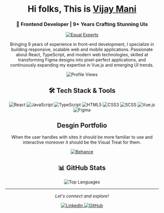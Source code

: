 <h1 align="center">Hi folks, This is <a href="https://github.com/yajivm">Vijay <b>Mani</b></a></h1>

<h3 align="center">🚀 Frontend Developer | 9+ Years Crafting Stunning UIs</h3>

<p align="center">
  <a href="https://www.equalexperts.com" target="_blank"><img src="https://img.shields.io/badge/Senior%20Software%20Engineer-Equal%20Experts-1895D4?style=for-the-badge" alt="Equal Experts" /></a>
</p>

<p align="center">Bringing 9 years of experience in front-end development, I specialize in building responsive, scalable web and mobile applications. Passionate about React, TypeScript, and modern web technologies, skilled at transforming Figma designs into pixel-perfect applications, and continuously expanding my expertise in Vue.js and emerging UI trends. </p>

<div align="center">
  <img src="https://komarev.com/ghpvc/?username=yajivms&color=green&style=for-the-badge" alt="Profile Views" />
</div>

<h2 align="center">🛠️ Tech Stack & Tools  </h2>

<div align="center">
  <!-- Core Tech -->
  <img src="https://img.shields.io/badge/React-20232A?style=for-the-badge&logo=react&logoColor=61DAFB" alt="React" />
  <img src="https://img.shields.io/badge/JavaScript-F7DF1E?style=for-the-badge&logo=javascript&logoColor=black" alt="JavaScript" />
  <img src="https://img.shields.io/badge/TypeScript-007ACC?style=for-the-badge&logo=typescript&logoColor=white" alt="TypeScript" />

  <!-- Web Basics -->
  <img src="https://img.shields.io/badge/HTML5-E34F26?style=for-the-badge&logo=html5&logoColor=white" alt="HTML5" />
  <img src="https://img.shields.io/badge/CSS3-663399?style=for-the-badge&logo=css&logoColor=white" alt="CSS3" />
  <img src="https://img.shields.io/badge/SCSS-CC6699?style=for-the-badge&logo=sass&logoColor=white" alt="SCSS" />

  <!-- Frameworks & Design -->
  <img src="https://img.shields.io/badge/Vue.js-35495E?style=for-the-badge&logo=vuedotjs&logoColor=4FC08D" alt="Vue.js" />
  <img src="https://img.shields.io/badge/Figma-F24E1E?style=for-the-badge&logo=figma&logoColor=white" alt="Figma" />
</div>

<h2 align="center">Desgin Portfolio</h2>

<div align="center">
  <p align="center">When the user handles with sites it should be more familiar to use and interactive moreover it should be the Visual Treat for them.</p>
  <a href="https://www.behance.net/yajiv23" target="_blank"><img src="https://img.shields.io/badge/Behance-1769FF?style=for-the-badge" alt="Behance" /></a>
</div>


<h2 align="center">📊 GitHub Stats</h2>

<div align="center">
  <img src="https://github-readme-stats.vercel.app/api/top-langs/?username=yajivm&layout=compact&theme=radical" alt="Top Languages" />
</div>


---

<p align="center">
  <i>Let's connect and explore!</i>
</p>

<div align="center">
  <a href="https://www.linkedin.com/in/yajiv/" target="_blank">
    <img src="https://img.shields.io/badge/LinkedIn-Follow-blue?style=for-the-badge&logo=linkedin" alt="LinkedIn" />
  </a>
  <a href="https://github.com/yajivm" target="_blank">
    <img src="https://img.shields.io/github/followers/yajivm?label=Follow&style=for-the-badge&logo=github" alt="GitHub" />
  </a>
</div>
